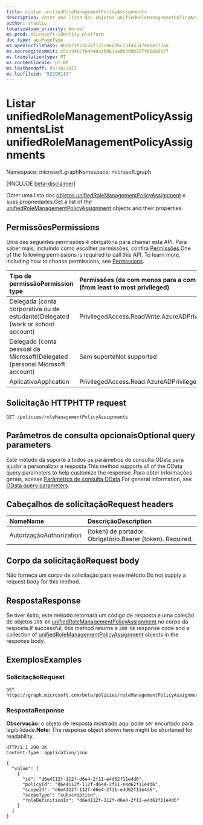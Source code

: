 ```yaml
---
title: Listar unifiedRoleManagementPolicyAssignments
description: Obter uma lista dos objetos unifiedRoleManagementPolicyAssignment e suas propriedades.
author: shauliu
localization_priority: Normal
ms.prod: microsoft-identity-platform
doc_type: apiPageType
ms.openlocfilehash: 0bab71f23c20f127c66d2bc13144347eebe277aa
ms.sourcegitcommit: c5cc948c764b4daab861aadb390b827f658a9b7f
ms.translationtype: MT
ms.contentlocale: pt-BR
ms.lasthandoff: 05/10/2021
ms.locfileid: "52299113"
---
```

# <a name="list-unifiedrolemanagementpolicyassignments"></a><span data-ttu-id="2243f-103">Listar unifiedRoleManagementPolicyAssignments</span><span class="sxs-lookup"><span data-stu-id="2243f-103">List unifiedRoleManagementPolicyAssignments</span></span>
<span data-ttu-id="2243f-104">Namespace: microsoft.graph</span><span class="sxs-lookup"><span data-stu-id="2243f-104">Namespace: microsoft.graph</span></span>

[!INCLUDE [beta-disclaimer](../../includes/beta-disclaimer.md)]

<span data-ttu-id="2243f-105">Obter uma lista dos [objetos unifiedRoleManagementPolicyAssignment](../resources/unifiedrolemanagementpolicyassignment.md) e suas propriedades.</span><span class="sxs-lookup"><span data-stu-id="2243f-105">Get a list of the [unifiedRoleManagementPolicyAssignment](../resources/unifiedrolemanagementpolicyassignment.md) objects and their properties.</span></span>

## <a name="permissions"></a><span data-ttu-id="2243f-106">Permissões</span><span class="sxs-lookup"><span data-stu-id="2243f-106">Permissions</span></span>
<span data-ttu-id="2243f-p101">Uma das seguintes permissões é obrigatória para chamar esta API. Para saber mais, incluindo como escolher permissões, confira [Permissões](/graph/permissions-reference).</span><span class="sxs-lookup"><span data-stu-id="2243f-p101">One of the following permissions is required to call this API. To learn more, including how to choose permissions, see [Permissions](/graph/permissions-reference).</span></span>

|<span data-ttu-id="2243f-109">Tipo de permissão</span><span class="sxs-lookup"><span data-stu-id="2243f-109">Permission type</span></span>|<span data-ttu-id="2243f-110">Permissões (da com menos para a com mais privilégios)</span><span class="sxs-lookup"><span data-stu-id="2243f-110">Permissions (from least to most privileged)</span></span>|
|:---|:---|
|<span data-ttu-id="2243f-111">Delegada (conta corporativa ou de estudante)</span><span class="sxs-lookup"><span data-stu-id="2243f-111">Delegated (work or school account)</span></span>|<span data-ttu-id="2243f-112">PrivilegedAccess.ReadWrite.AzureAD</span><span class="sxs-lookup"><span data-stu-id="2243f-112">PrivilegedAccess.ReadWrite.AzureAD</span></span>|
|<span data-ttu-id="2243f-113">Delegado (conta pessoal da Microsoft)</span><span class="sxs-lookup"><span data-stu-id="2243f-113">Delegated (personal Microsoft account)</span></span>|<span data-ttu-id="2243f-114">Sem suporte</span><span class="sxs-lookup"><span data-stu-id="2243f-114">Not supported</span></span>|
|<span data-ttu-id="2243f-115">Aplicativo</span><span class="sxs-lookup"><span data-stu-id="2243f-115">Application</span></span>|<span data-ttu-id="2243f-116">PrivilegedAccess.Read.AzureAD</span><span class="sxs-lookup"><span data-stu-id="2243f-116">PrivilegedAccess.Read.AzureAD</span></span>|

## <a name="http-request"></a><span data-ttu-id="2243f-117">Solicitação HTTP</span><span class="sxs-lookup"><span data-stu-id="2243f-117">HTTP request</span></span>

<!-- {
  "blockType": "ignored"
}
-->
``` http
GET /policies/roleManagementPolicyAssignments
```

## <a name="optional-query-parameters"></a><span data-ttu-id="2243f-118">Parâmetros de consulta opcionais</span><span class="sxs-lookup"><span data-stu-id="2243f-118">Optional query parameters</span></span>
<span data-ttu-id="2243f-119">Este método dá suporte a todos os parâmetros de consulta OData para ajudar a personalizar a resposta.</span><span class="sxs-lookup"><span data-stu-id="2243f-119">This method supports all of the OData query parameters to help customize the response.</span></span> <span data-ttu-id="2243f-120">Para obter informações gerais, acesse [Parâmetros de consulta OData](/graph/query-parameters).</span><span class="sxs-lookup"><span data-stu-id="2243f-120">For general information, see [OData query parameters](/graph/query-parameters).</span></span>

## <a name="request-headers"></a><span data-ttu-id="2243f-121">Cabeçalhos de solicitação</span><span class="sxs-lookup"><span data-stu-id="2243f-121">Request headers</span></span>
|<span data-ttu-id="2243f-122">Nome</span><span class="sxs-lookup"><span data-stu-id="2243f-122">Name</span></span>|<span data-ttu-id="2243f-123">Descrição</span><span class="sxs-lookup"><span data-stu-id="2243f-123">Description</span></span>|
|:---|:---|
|<span data-ttu-id="2243f-124">Autorização</span><span class="sxs-lookup"><span data-stu-id="2243f-124">Authorization</span></span>|<span data-ttu-id="2243f-p103">{token} de portador. Obrigatório.</span><span class="sxs-lookup"><span data-stu-id="2243f-p103">Bearer {token}. Required.</span></span>|

## <a name="request-body"></a><span data-ttu-id="2243f-127">Corpo da solicitação</span><span class="sxs-lookup"><span data-stu-id="2243f-127">Request body</span></span>
<span data-ttu-id="2243f-128">Não forneça um corpo de solicitação para esse método.</span><span class="sxs-lookup"><span data-stu-id="2243f-128">Do not supply a request body for this method.</span></span>

## <a name="response"></a><span data-ttu-id="2243f-129">Resposta</span><span class="sxs-lookup"><span data-stu-id="2243f-129">Response</span></span>

<span data-ttu-id="2243f-130">Se tiver êxito, este método retornará um código de resposta e uma coleção de objetos `200 OK` [unifiedRoleManagementPolicyAssignment](../resources/unifiedrolemanagementpolicyassignment.md) no corpo da resposta.</span><span class="sxs-lookup"><span data-stu-id="2243f-130">If successful, this method returns a `200 OK` response code and a collection of [unifiedRoleManagementPolicyAssignment](../resources/unifiedrolemanagementpolicyassignment.md) objects in the response body.</span></span>

## <a name="examples"></a><span data-ttu-id="2243f-131">Exemplos</span><span class="sxs-lookup"><span data-stu-id="2243f-131">Examples</span></span>

### <a name="request"></a><span data-ttu-id="2243f-132">Solicitação</span><span class="sxs-lookup"><span data-stu-id="2243f-132">Request</span></span>
<!-- {
  "blockType": "request",
  "name": "list_unifiedrolemanagementpolicyassignment"
}
-->
``` http
GET https://graph.microsoft.com/beta/policies/roleManagementPolicyAssignments
```


### <a name="response"></a><span data-ttu-id="2243f-133">Resposta</span><span class="sxs-lookup"><span data-stu-id="2243f-133">Response</span></span>
<span data-ttu-id="2243f-134">**Observação:** o objeto de resposta mostrado aqui pode ser encurtado para legibilidade.</span><span class="sxs-lookup"><span data-stu-id="2243f-134">**Note:** The response object shown here might be shortened for readability.</span></span>
<!-- {
  "blockType": "response",
  "truncated": true,
  "@odata.type": "Collection(microsoft.graph.unifiedRoleManagementPolicyAssignment)"
}
-->
``` http
HTTP/1.1 200 OK
Content-Type: application/json

{
  "value": [
    {
      "id": "d6e4112f-112f-d6e4-2f11-e4d62f11e4d6",
      "policyId": "d6e4112f-112f-d6e4-2f11-e4d62f11e4d6",
      "scopeId": "d6e4112f-112f-d6e4-2f11-e4d62f11e4d6",
      "scopeType": "subscription",
      "roleDefinitionId": "d6e4112f-112f-d6e4-2f11-e4d62f11e4d6"
    }
  ]
}
```

